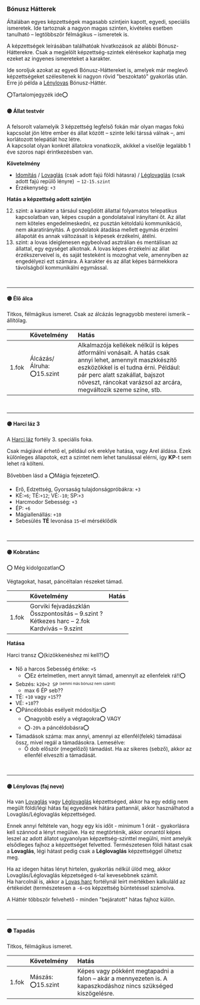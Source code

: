 ### Bónusz Hátterek

<!-- tag: bonusz__hatter -->

Általában egyes képzettségek magasabb szintjein kapott, egyedi, speciális ismeretek.
Ide tartoznak a nagyon magas szinten, kivételes esetben tanulható – legtöbbször félmágikus – ismeretek is.

A képzettségek leírásában találhatóak hivatkozások az alábbi Bónusz-Hátterekre. Csak a megjelölt képzettség-szintek elérésekor kaphatja meg ezeket az ingyenes ismereteket a karakter.

Ide soroljuk azokat az egyedi Bónusz-Háttereket is, amelyek már meglevő képzettségeket szélesítenek ki nagyon rövid "beszoktató" gyakorlás után. Erre jó példa a [Lénylovas](042_bonusz_hatterek.md#-l%C3%A9nylovas-faj-neve) Bónusz-Háttér.

⭕Tartalomjegyzék ide⭕

#### 🟣 Állat testvér

A felsorolt valamelyik 3 képzettség legfelső fokán már olyan magas fokú kapcsolat jön létre ember és állat között – szinte lelki társsá válnak –, ami korlátozott telepátiát hoz létre.\
A kapcsolat olyan konkrét állatokra vonatkozik, akikkel a viselője legalább 1 éve szoros napi érintkezésben van.

**Követelmény**

- [Idomítás](kepzettsegek/idomitas.md) / [Lovaglás](kepzettsegek/lovaglas.md) (csak adott fajú földi hátasra) / [Léglovaglás](kepzettsegek/leglovaglas.md) (csak adott fajú repülő lényre) &nbsp;–&nbsp;`12-15.szint`<br />
- Érzékenység: `+3`

**Hatás a képzettség adott szintjén**

12. szint: a karakter a társául szegődött állattal folyamatos telepatikus kapcsolatban van, képes csupán a gondolataival irányítani őt. Az állat nem köteles engedelmeskedni, ez pusztán kétoldalú kommunikáció, nem akaratirányítás. A gondolatok átadása mellett egymás érzelmi állapotát és annak változásait is képesek érzékelni, átélni.
15. szint: a lovas ideiglenesen egybeolvad asztrálian és mentálisan az állattal, egy egységet alkotnak. A lovas képes érzékelni az állat érzékszerveivel is, és saját testeként is mozoghat vele, amennyiben az engedélyezi ezt számára. A karakter és az állat képes bármekkora távolságból kommunikálni egymással.

<br />

---
#### 🟣 Élő álca

Titkos, félmágikus ismeret. Csak az álcázás legnagyobb mesterei ismerik – állítólag.

| |  Követelmény | Hatás  |   |
| :----------- | :----------- | :----------- | :----------- |
| 1.fok | Álcázás/Álruha: ⭕15.szint | Alkalmazója kellékek nélkül is képes átformálni vonásait. A hatás csak annyi lehet, amennyit maszkkészítő eszközökkel is el tudna érni. Például: pár perc alatt szakállat, bajszot növeszt, ráncokat varázsol az arcára, megváltozik szeme színe, stb. |

<br />


---
#### 🟣 Harci láz 3

A [Harci láz](fortelyok.harci/harci_laz.md) fortély 3. speciális foka.

Csak mágiával érhető el, például ork ereklye hatása, vagy Arel áldása. Ezek különleges állapotok, ezt a szintet nem lehet tanulással elérni, így **KP**-t sem lehet rá költeni.

Bővebben lásd a ⭕Mágia fejezetet⭕.

- Erő, Edzettség, Gyorsaság tulajdonságpróbákra:&nbsp;`+3`<br />
- KÉ:`+6`; TÉ:`+12`; VÉ:`-10`; SP:`+3`
- Harcmodor Sebesség: `+3`
- ÉP: `+6`
- Mágiallenállás: `+10`
- Sebesülés **TÉ** levonása `15`-el mérséklődik

<br />

---
#### 🟣 Kobratánc

⭕ Még kidolgozatlan⭕

Végtagokat, hasat, páncéltalan részeket támad.

| |  Követelmény | Hatás  |
| :----------- | :----------- | :----------- |
| 1.fok | Gorviki fejvadászklán<br />Összpontosítás&nbsp;–&nbsp;9.szint&nbsp;?<br />Kétkezes harc&nbsp;–&nbsp;2.fok<br />Kardvívás&nbsp;–&nbsp;9.szint |

**Hatása**

Harci transz ⭕(kizökkenéshez mi kell?)⭕
- Nő a harcos Sebesség értéke: `+5`
  - ⭕Ez értelmetlen, mert annyit támad, amennyit az ellenfelek rá!!⭕
- Sebzés: `k20+2 SP` <sup><sub>(semmi más bónusz nem számít)</sup></sub>
  - max 6 ÉP seb??
- TÉ: `+10` vagy `+15`??
- VÉ: `+10`??
- ⭕Páncéldobás esélyeit módosítja:⭕
  - ⭕nagyobb esély a végtagokra⭕  VAGY
  - ⭕`-20%` a páncéldobásra⭕
- Támadások száma: max annyi, amennyi az ellenfél(felek) támadásai össz, mivel regál a támadásokra. Lemesélve:
  - Ő dob először (megelőző) támadást. Ha az sikeres (sebző), akkor az ellenfél elveszíti a támadását.


<br />

---
#### 🟣 Lénylovas (faj neve)

Ha van [Lovaglás](kepzettsegek/lovaglas.md) vagy [Léglovaglás](kepzettsegek/leglovaglas.md) képzettséged, akkor ha egy eddig nem megült földi/légi hátas faj egyedének hátára pattannál, akkor használhatod a Lovaglás/Léglovaglás képzettséged.

Ennek annyi feltétele van, hogy egy kis időt - minimum 1 órát - gyakorlásra kell szánnod a lényt megülve. Ha ez megtörténik, akkor onnantól képes leszel az adott állatot ugyanolyan képzettség-szinttel megülni, mint amelyik elsődleges fajhoz a képzettséget felvetted. Természetesen földi hátast csak a **Lovaglás**, légi hátast pedig csak a **Léglovaglás** képzettséggel ülhetsz meg.

Ha az idegen hátas lényt hirtelen, gyakorlás nélkül ülöd meg, akkor Lovaglás/Léglovaglás képzetséged `6`-tal kevesebbnek számít.\
Ha harcolnál is, akkor a [Lovas harc](fortelyok.harci/lovas_harc.md) fortélynál leírt mértékben kalkuláld az értékeidet (természetesen a `-6`-os képzettség büntetéssel számolva.

A Háttér többször felvehető - minden "bejáratott" hátas fajhoz külön.


<br />

---
#### 🟣 Tapadás

Titkos, félmágikus ismeret.

| |  Követelmény | Hatás  |   |
| :----------- | :----------- | :----------- | :----------- |
| 1.fok | Mászás: ⭕15.szint | Képes vagy pókként megtapadni a falon – akár a mennyezeten is. A kapaszkodáshoz nincs szükséged kiszögelésre. |

<br />
